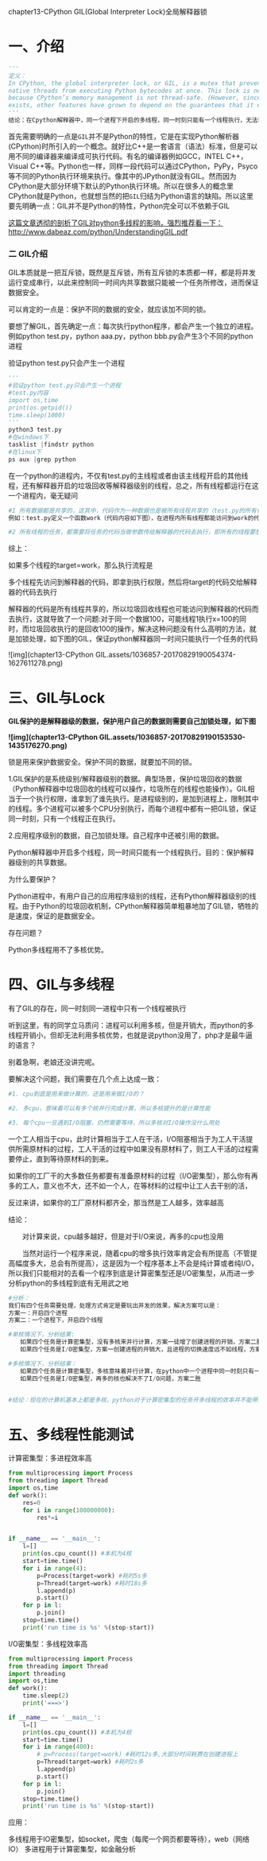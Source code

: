 chapter13-CPython GIL(Global Interpreter Lock)全局解释器锁

# 一、介绍

```python
'''
定义：
In CPython, the global interpreter lock, or GIL, is a mutex that prevents multiple 
native threads from executing Python bytecodes at once. This lock is necessary mainly 
because CPython’s memory management is not thread-safe. (However, since the GIL 
exists, other features have grown to depend on the guarantees that it enforces.)
'''
结论：在Cpython解释器中，同一个进程下开启的多线程，同一时刻只能有一个线程执行，无法利用多核优势
```



首先需要明确的一点是`GIL`并不是Python的特性，它是在实现Python解析器(CPython)时所引入的一个概念。就好比C++是一套语言（语法）标准，但是可以用不同的编译器来编译成可执行代码。有名的编译器例如GCC，INTEL C++，Visual C++等。Python也一样，同样一段代码可以通过CPython，PyPy，Psyco等不同的Python执行环境来执行。像其中的JPython就没有GIL。然而因为CPython是大部分环境下默认的Python执行环境。所以在很多人的概念里CPython就是Python，也就想当然的把`GIL`归结为Python语言的缺陷。所以这里要先明确一点：GIL并不是Python的特性，Python完全可以不依赖于GIL

[这篇文章透彻的剖析了GIL对python多线程的影响，强烈推荐看一下：http://www.dabeaz.com/python/UnderstandingGIL.pdf ](http://www.dabeaz.com/python/UnderstandingGIL.pdf)



### 二 GIL介绍

GIL本质就是一把互斥锁，既然是互斥锁，所有互斥锁的本质都一样，都是将并发运行变成串行，以此来控制同一时间内共享数据只能被一个任务所修改，进而保证数据安全。

可以肯定的一点是：保护不同的数据的安全，就应该加不同的锁。

要想了解GIL，首先确定一点：每次执行python程序，都会产生一个独立的进程。例如python test.py，python aaa.py，python bbb.py会产生3个不同的python进程

验证python test.py只会产生一个进程

```python
'''
#验证python test.py只会产生一个进程
#test.py内容
import os,time
print(os.getpid())
time.sleep(1000)
'''
python3 test.py 
#在windows下
tasklist |findstr python
#在linux下
ps aux |grep python
```

在一个python的进程内，不仅有test.py的主线程或者由该主线程开启的其他线程，还有解释器开启的垃圾回收等解释器级别的线程，总之，所有线程都运行在这一个进程内，毫无疑问

```python
#1 所有数据都是共享的，这其中，代码作为一种数据也是被所有线程共享的（test.py的所有代码以及Cpython解释器的所有代码）
例如：test.py定义一个函数work（代码内容如下图），在进程内所有线程都能访问到work的代码，于是我们可以开启三个线程然后target都指向该代码，能访问到意味着就是可以执行。

#2 所有线程的任务，都需要将任务的代码当做参数传给解释器的代码去执行，即所有的线程要想运行自己的任务，首先需要解决的是能够访问到解释器的代码。
```

 

综上：

如果多个线程的target=work，那么执行流程是

多个线程先访问到解释器的代码，即拿到执行权限，然后将target的代码交给解释器的代码去执行

解释器的代码是所有线程共享的，所以垃圾回收线程也可能访问到解释器的代码而去执行，这就导致了一个问题:对于同一个数据100，可能线程1执行x=100的同时，而垃圾回收执行的是回收100的操作，解决这种问题没有什么高明的方法，就是加锁处理，如下图的GIL，保证python解释器同一时间只能执行一个任务的代码

![img](chapter13-CPython GIL.assets/1036857-20170829190054374-1627611278.png)



# 三、GIL与Lock

**GIL保护的是解释器级的数据，保护用户自己的数据则需要自己加锁处理，如下图**

**![img](chapter13-CPython GIL.assets/1036857-20170829190153530-1435176270.png)**

锁是用来保护数据安全。保护不同的数据，就要加不同的锁。

1.GIL保护的是系统级别/解释器级别的数据。典型场景，保护垃圾回收的数据（Python解释器中垃圾回收的线程可以操作，垃圾所在的线程也能操作）。GIL相当于一个执行权限，谁拿到了谁先执行。是进程级别的，是加到进程上，限制其中的线程。多个进程可以被多个CPU分别执行，而每个进程中都有一把GIL锁，保证同一时刻，只有一个线程正在执行。

2.应用程序级别的数据，自己加锁处理。自己程序中还被引用的数据。

Python解释器中开启多个线程，同一时间只能有一个线程执行。目的：保护解释器级别的共享数据。

为什么要保护？

Python进程中，有用户自己的应用程序级别的线程，还有Python解释器级别的线程。由于Python的垃圾回收机制，CPython解释器简单粗暴地加了GIL锁，牺牲的是速度，保证的是数据安全。

存在问题？

Python多线程用不了多核优势。



# 四、GIL与多线程

有了GIL的存在，同一时刻同一进程中只有一个线程被执行

听到这里，有的同学立马质问：进程可以利用多核，但是开销大，而python的多线程开销小，但却无法利用多核优势，也就是说python没用了，php才是最牛逼的语言？

别着急啊，老娘还没讲完呢。

要解决这个问题，我们需要在几个点上达成一致：

```python
#1. cpu到底是用来做计算的，还是用来做I/O的？

#2. 多cpu，意味着可以有多个核并行完成计算，所以多核提升的是计算性能

#3. 每个cpu一旦遇到I/O阻塞，仍然需要等待，所以多核对I/O操作没什么用处 
```

一个工人相当于cpu，此时计算相当于工人在干活，I/O阻塞相当于为工人干活提供所需原材料的过程，工人干活的过程中如果没有原材料了，则工人干活的过程需要停止，直到等待原材料的到来。

如果你的工厂干的大多数任务都要有准备原材料的过程（I/O密集型），那么你有再多的工人，意义也不大，还不如一个人，在等材料的过程中让工人去干别的活，

反过来讲，如果你的工厂原材料都齐全，那当然是工人越多，效率越高

 

结论：

　　对计算来说，cpu越多越好，但是对于I/O来说，再多的cpu也没用

　　当然对运行一个程序来说，随着cpu的增多执行效率肯定会有所提高（不管提高幅度多大，总会有所提高），这是因为一个程序基本上不会是纯计算或者纯I/O，所以我们只能相对的去看一个程序到底是计算密集型还是I/O密集型，从而进一步分析python的多线程到底有无用武之地

```python
#分析：
我们有四个任务需要处理，处理方式肯定是要玩出并发的效果，解决方案可以是：
方案一：开启四个进程
方案二：一个进程下，开启四个线程

#单核情况下，分析结果: 
　　如果四个任务是计算密集型，没有多核来并行计算，方案一徒增了创建进程的开销，方案二胜
　　如果四个任务是I/O密集型，方案一创建进程的开销大，且进程的切换速度远不如线程，方案二胜

#多核情况下，分析结果：
　　如果四个任务是计算密集型，多核意味着并行计算，在python中一个进程中同一时刻只有一个线程执行用不上多核，方案一胜
　　如果四个任务是I/O密集型，再多的核也解决不了I/O问题，方案二胜

 
#结论：现在的计算机基本上都是多核，python对于计算密集型的任务开多线程的效率并不能带来多大性能上的提升，甚至不如串行(没有大量切换)，但是，对于IO密集型的任务效率还是有显著提升的。
```

# 五、多线程性能测试

计算密集型：多进程效率高

```python
from multiprocessing import Process
from threading import Thread
import os,time
def work():
    res=0
    for i in range(100000000):
        res*=i


if __name__ == '__main__':
    l=[]
    print(os.cpu_count()) #本机为4核
    start=time.time()
    for i in range(4):
        p=Process(target=work) #耗时5s多
        p=Thread(target=work) #耗时18s多
        l.append(p)
        p.start()
    for p in l:
        p.join()
    stop=time.time()
    print('run time is %s' %(stop-start))
```

I/O密集型：多线程效率高

```python
from multiprocessing import Process
from threading import Thread
import threading
import os,time
def work():
    time.sleep(2)
    print('===>')

if __name__ == '__main__':
    l=[]
    print(os.cpu_count()) #本机为4核
    start=time.time()
    for i in range(400):
        # p=Process(target=work) #耗时12s多,大部分时间耗费在创建进程上
        p=Thread(target=work) #耗时2s多
        l.append(p)
        p.start()
    for p in l:
        p.join()
    stop=time.time()
    print('run time is %s' %(stop-start))
```



应用：

多线程用于IO密集型，如socket，爬虫（每爬一个网页都要等待），web（网络IO）
多进程用于计算密集型，如金融分析







